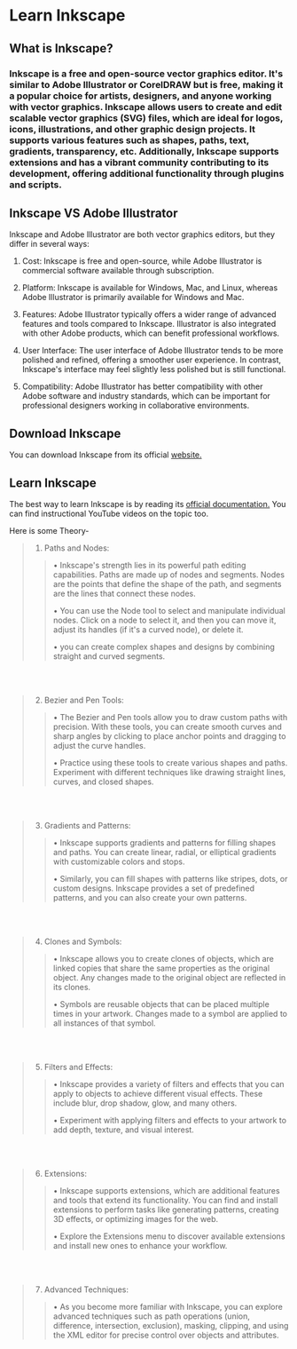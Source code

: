                                                                                                                                                                                                                                                                                                                                                                                                                                                            
# Learn Inkscape                

## What is Inkscape?     

### Inkscape is a free and open-source vector graphics editor. It's similar to Adobe Illustrator or CorelDRAW but is free, making it a popular choice for artists, designers, and anyone working with vector graphics. Inkscape allows users to create and edit scalable vector graphics (SVG) files, which are ideal for logos, icons, illustrations, and other graphic design projects. It supports various features such as shapes, paths, text, gradients, transparency, etc. Additionally, Inkscape supports extensions and has a vibrant community contributing to its development, offering additional functionality through plugins and scripts.

## Inkscape VS Adobe Illustrator 

Inkscape and Adobe Illustrator are both vector graphics editors, but they differ in several ways:

1. Cost: Inkscape is free and open-source, while Adobe Illustrator is commercial software available through subscription.

2. Platform: Inkscape is available for Windows, Mac, and Linux, whereas Adobe Illustrator is primarily available for Windows and Mac.

3. Features: Adobe Illustrator typically offers a wider range of advanced features and tools compared to Inkscape. Illustrator is also integrated with other Adobe products, which can benefit professional workflows.

4. User Interface: The user interface of Adobe Illustrator tends to be more polished and refined, offering a smoother user experience. In contrast, Inkscape's interface may feel slightly less polished but is still functional.

5. Compatibility: Adobe Illustrator has better compatibility with other Adobe software and industry standards, which can be important for professional designers working in collaborative environments.

## Download Inkscape    

You can download Inkscape from its official [website.](https://inkscape.org/)

## Learn Inkscape

The best way to learn Inkscape is by reading its [official documentation.](https://inkscape.org/learn/) 
You can find instructional YouTube videos on the topic too.

Here is some Theory-

>1. Paths and Nodes:        
>>
>> &bull; Inkscape's strength lies in its powerful path editing capabilities. Paths are made up of nodes and segments. Nodes are the points that define the shape of the path, and segments are the lines that connect these nodes.
>>
>> &bull; You can use the Node tool to select and manipulate individual nodes. Click on a node to select it, and then you can move it, adjust its handles (if it's a curved node), or delete it.
>>
>> &bull; you can create complex shapes and designs by combining straight and curved segments.

<br>
<br>

>2. Bezier and Pen Tools:  
>>
>> &bull; The Bezier and Pen tools allow you to draw custom paths with precision. With these tools, you can create smooth curves and sharp angles by clicking to place anchor points and dragging to adjust the curve handles.
>>
>> 
>>&bull; Practice using these tools to create various shapes and paths. Experiment with different techniques like drawing straight lines, curves, and closed shapes.

<br>
<br>

>3. Gradients and Patterns:    
>>
>> &bull; Inkscape supports gradients and patterns for filling shapes and paths. You can create linear, radial, or elliptical gradients with customizable colors and stops.
>>
>> 
>>&bull; Similarly, you can fill shapes with patterns like stripes, dots, or custom designs. Inkscape provides a set of predefined patterns, and you can also create your own patterns.

<br>
<br>

>4. Clones and Symbols:              
>>
>> &bull; Inkscape allows you to create clones of objects, which are linked copies that share the same properties as the original object. Any changes made to the original object are reflected in its clones.
>>
>> 
>>&bull; Symbols are reusable objects that can be placed multiple times in your artwork. Changes made to a symbol are applied to all instances of that symbol.

<br>
<br>

>5. Filters and Effects:  
>>
>> &bull; Inkscape provides a variety of filters and effects that you can apply to objects to achieve different visual effects. These include blur, drop shadow, glow, and many others.
>>
>> 
>>&bull; Experiment with applying filters and effects to your artwork to add depth, texture, and visual interest.


<br>
<br>

>6. Extensions:  
>>
>> &bull; Inkscape supports extensions, which are additional features and tools that extend its functionality. You can find and install extensions to perform tasks like generating patterns, creating 3D effects, or optimizing images for the web.
>>
>> 
>>&bull; Explore the Extensions menu to discover available extensions and install new ones to enhance your workflow.


<br>
<br>

>7. Advanced Techniques:  
>>
>> &bull; As you become more familiar with Inkscape, you can explore advanced techniques such as path operations (union, difference, intersection, exclusion), masking, 
        clipping, and using the XML editor for precise control over objects and attributes.
>>








